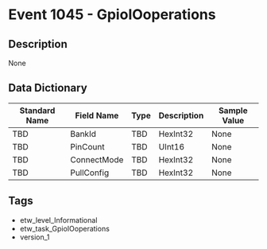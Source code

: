 # Event 1045 - GpioIOoperations

## Description
None

## Data Dictionary
|Standard Name|Field Name|Type|Description|Sample Value|
|---|---|---|---|---|
|TBD|BankId|TBD|HexInt32|None|None|
|TBD|PinCount|TBD|UInt16|None|None|
|TBD|ConnectMode|TBD|HexInt32|None|None|
|TBD|PullConfig|TBD|HexInt32|None|None|

## Tags
* etw_level_Informational
* etw_task_GpioIOoperations
* version_1